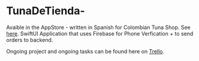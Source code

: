 # TunaDeTienda-
Avaible in the AppStore - written in Spanish for Colombian Tuna Shop.
See [here](https://apps.apple.com/us/app/tienda-de-tuna/id1620595622).
SwiftUI Application that uses Firebase for Phone Verfication + to send orders to backend.

Ongoing project and ongoing tasks can be found here on [Trello](https://trello.com/b/wDvz6jsf/tienda-de-tuna).

